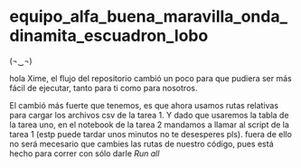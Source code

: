 # equipo_alfa_buena_maravilla_onda_dinamita_escuadron_lobo
(¬‿¬)

hola Xime, el flujo del repositorio cambió un poco para que pudiera ser más fácil de ejecutar, tanto para ti como para nosotros.

El cambió más fuerte que tenemos, es que ahora usamos rutas relativas para cargar los archivos csv de la tarea 1. Y dado que usaremos la tabla de la tarea uno, en el notebook de la tarea 2 mandamos a llamar al script de la tarea 1 (estp puede tardar unos minutos no te desesperes pls). fuera de ello no será mecesario que cambies las rutas de nuestro código, pues está hecho para correr con sólo darle *Run all*
